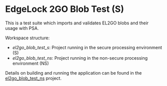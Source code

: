 # EdgeLock 2GO Blob Test (S)

This is a test suite which imports and validates EL2GO blobs and their usage with PSA.

Workspace structure:
- *el2go_blob_test_s*: Project running in the secure processing environment (S)
- *el2go_blob_test_ns*: Project running in the non-secure processing environment (NS)

Details on building and running the application can be found in the
[el2go_blob_test_ns](../el2go_blob_test_ns/readme.md) project.
